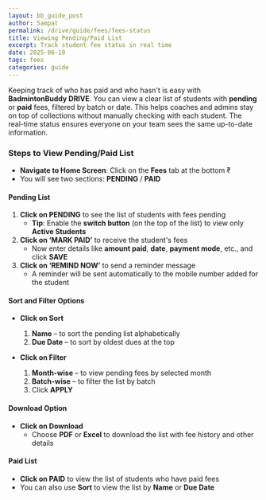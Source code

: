 ```yaml
---
layout: bb_guide_post
author: Sampat
permalink: /drive/guide/fees/fees-status
title: Viewing Pending/Paid List
excerpt: Track student fee status in real time
date: 2025-06-10
tags: fees
categories: guide
---
```


Keeping track of who has paid and who hasn't is easy with **BadmintonBuddy DRIVE**. You can view a clear list of students with **pending** or **paid** fees, filtered by batch or date. This helps coaches and admins stay on top of collections without manually checking with each student. The real-time status ensures everyone on your team sees the same up-to-date information.

### Steps to View Pending/Paid List

- **Navigate to Home Screen**: Click on the **Fees** tab at the bottom ₹  
- You will see two sections: **PENDING** / **PAID**

#### Pending List

1. **Click on PENDING** to see the list of students with fees pending  
   - **Tip**: Enable the **switch button** (on the top of the list) to view only **Active Students**
2. **Click on ‘MARK PAID’** to receive the student's fees  
   - Now enter details like **amount paid**, **date**, **payment mode**, etc., and click **SAVE**
3. **Click on ‘REMIND NOW’** to send a reminder message  
   - A reminder will be sent automatically to the mobile number added for the student

#### Sort and Filter Options

- **Click on Sort**
    1. **Name** – to sort the pending list alphabetically  
    2. **Due Date** – to sort by oldest dues at the top  

- **Click on Filter**
    1. **Month-wise** – to view pending fees by selected month  
    2. **Batch-wise** – to filter the list by batch  
    3. Click **APPLY**

#### Download Option

- **Click on Download**
    - Choose **PDF** or **Excel** to download the list with fee history and other details

#### Paid List

- **Click on PAID** to view the list of students who have paid fees  
- You can also use **Sort** to view the list by **Name** or **Due Date**

